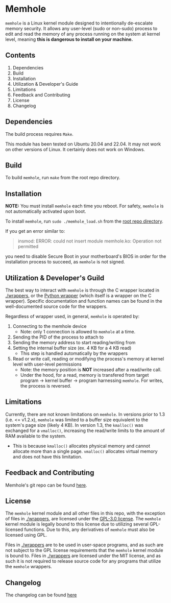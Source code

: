 # **Memhole**

`memhole` is a Linux kernel module designed to intentionally de-escalate memory security. It allows any user-level (sudo or non-sudo) process to edit and read the memory of any process running on the system at kernel level, meaning **this is dangerous to install on your machine.**

## Contents
1. Dependencies
1. Build
1. Installation
1. Utilization & Developer's Guide
1. Limitations
1. Feedback and Contributing
1. License
1. Changelog

## Dependencies
The build process requires `Make`.

This module has been tested on Ubuntu 20.04 and 22.04. It may not work on other versions of Linux. It certainly does not work on Windows.

## Build
To build `memhole`, run `make` from the root repo directory.

## Installation
**NOTE:** You must install `memhole` each time you reboot. For safety, `memhole` is not automatically activated upon boot.

To install `memhole`, run `sudo ./memhole_load.sh` from the [root repo directory](.). 

If you get an error similar to:
>insmod: ERROR: could not insert module memhole.ko: Operation not permitted

you need to disable Secure Boot in your motherboard's BIOS in order for the installation process to succeed, as `memhole` is not signed.

## Utilization & Developer's Guild
The best way to interact with `memhole` is through the C wrapper located in [./wrappers](./wrappers), or the [Python wrapper](https://github.com/Wayzware/memhole-python/tree/master/memhole) (which itself is a wrapper on the C wrapper). Specific documentation and function names can be found in the well-documented source code for the wrappers.

Regardless of wrapper used, in general, `memhole` is operated by:
1. Connecting to the memhole device
    * Note: only 1 connection is allowed to `memhole` at a time.
2. Sending the PID of the process to attach to
3. Sending the memory address to start reading/writing from
4. Setting the internal buffer size (ex. 4 KB for a 4 KB read)
    * This step is handled automatically by the wrappers
5. Read or write call, reading or modifying the process's memory at kernel level with user-level permissions
    * Note: the memory position is **NOT** increased after a read/write call.
    * Under the hood, for a read, memory is transfered from target program -> kernel buffer -> program harnessing `memhole`. For writes, the process is reversed.

## Limitations
Currently, there are not known limitations on `memhole`. In versions prior to 1.3 (i.e. <= v1.2.x), `memhole` was limited to a buffer size equivalent to the system's page size (likely 4 KB). In version 1.3, the `kmalloc()` was exchanged for a `vmalloc()`, increasing the read/write limits to the amount of RAM available to the system.
* This is because `kmalloc()` allocates physical memory and cannot allocate more than a single page. `vmalloc()` allocates virtual memory and does not have this limitation.

## Feedback and Contributing
Memhole's git repo can be found [here](https://github.com/Wayzware/memhole).

## License
The `memhole` kernel module and all other files in this repo, with the exception of files in [./wrappers](./wrappers), are licensed under the [GPL-3.0 license](./LICENSE.md). The `memhole` kernel module is legally bound to this license due to utilizing several GPL-licensed functions. Due to this, any derivatives of `memhole` must also be licensed using GPL.

Files in [./wrappers](./wrappers) are to be used in user-space programs, and as such are not subject to the GPL license requirements that the `memhole` kernel module is bound to. Files in [./wrappers](./wrappers) are licensed under the MIT license, and as such it is not required to release source code for any programs that utilize the `memhole` wrappers.

## Changelog
The changelog can be found [here](./changelog.md)